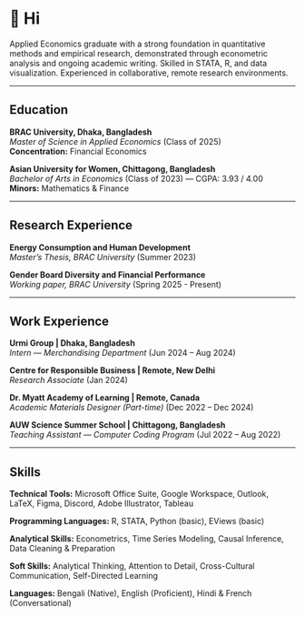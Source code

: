 # 👋 Hi

Applied Economics graduate with a strong foundation in quantitative methods and empirical research, demonstrated through econometric analysis and ongoing academic writing. Skilled in STATA, R, and data visualization. Experienced in collaborative, remote research environments. 
<!---I am particularly interested in development economics, behavioral science, and financial risk. I seek research opportunities where I can apply empirical tools to address complex policy questions. In the long term, I hope to contribute to impactful research in both academic and policy settings.--->

---
## Education

**BRAC University, Dhaka, Bangladesh**  
*Master of Science in Applied Economics* (Class of 2025)  
**Concentration:** Financial Economics  

**Asian University for Women, Chittagong, Bangladesh**  
*Bachelor of Arts in Economics* (Class of 2023) — CGPA: 3.93 / 4.00  
**Minors:** Mathematics & Finance  

---
## Research Experience

**Energy Consumption and Human Development**  
*Master’s Thesis, BRAC University* (Summer 2023)  

**Gender Board Diversity and Financial Performance**  
*Working paper, BRAC University* (Spring 2025 - Present)

---
<!---
## 💡 Research Interests
- Applied Econometrics & Causal Inference  
- Development Economics: Inequality, Identity, Social Norms  
- Financial Economics: Risk Modeling, Capital Markets  
- Behavioral and Experimental Economics  
- Policy Design: Gender, Health, and Digital Inclusion  
- Machine Learning Applications in Time Series Forecasting
--->

## Work Experience

**Urmi Group | Dhaka, Bangladesh**  
*Intern — Merchandising Department* (Jun 2024 – Aug 2024)  

**Centre for Responsible Business | Remote, New Delhi**  
*Research Associate* (Jan 2024) 

**Dr. Myatt Academy of Learning | Remote, Canada**  
*Academic Materials Designer (Part-time)* (Dec 2022 – Dec 2024)  

**AUW Science Summer School | Chittagong, Bangladesh**  
*Teaching Assistant — Computer Coding Program* (Jul 2022 – Aug 2022)  

---

## Skills

**Technical Tools:** Microsoft Office Suite, Google Workspace, Outlook, LaTeX, Figma, Discord, Adobe Illustrator, Tableau

**Programming Languages:** R, STATA, Python (basic), EViews (basic)

**Analytical Skills:** Econometrics, Time Series Modeling, Causal Inference, Data Cleaning & Preparation

**Soft Skills:** Analytical Thinking, Attention to Detail, Cross-Cultural Communication, Self-Directed Learning

**Languages:** Bengali (Native), English (Proficient), Hindi & French (Conversational)



